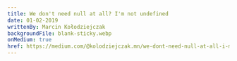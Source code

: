 ```yaml
---
title: We don't need null at all? I'm not undefined
date: 01-02-2019
writtenBy: Marcin Kołodziejczak
backgroundFile: blank-sticky.webp
onMedium: true
href: https://medium.com/@kolodziejczak.mn/we-dont-need-null-at-all-i-m-not-undefined-c1f2fea87475
---
```

